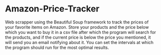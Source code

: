 # Amazon-Price-Tracker

Web scrapper using the Beautiful Soup framework to track the prices of your favorite items on Amazon. Store your products and the price below which you want to buy it in a csv file after which the program will search for the products, and if the current price is below the price you mentioned, it will send you an email notifying about it. You can set the intervals at which the program should run for the most optimal results. 

